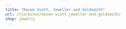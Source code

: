 ```yaml
---
title: "Kevan Scott, Jeweller and Goldsmith"
url: /clarkston/kevan-scott-jeweller-and-goldsmith/
shop: jewelry
---
```

